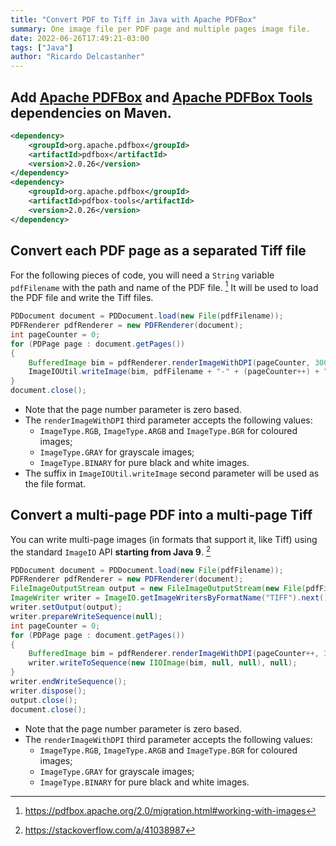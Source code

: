 ```yaml
---
title: "Convert PDF to Tiff in Java with Apache PDFBox"
summary: One image file per PDF page and multiple pages image file.
date: 2022-06-26T17:49:21-03:00
tags: ["Java"]
author: "Ricardo Delcastanher"
---
```


## Add [Apache PDFBox](https://mvnrepository.com/artifact/org.apache.pdfbox/pdfbox) and [Apache PDFBox Tools](https://mvnrepository.com/artifact/org.apache.pdfbox/pdfbox-tools) dependencies on Maven.

```XML
<dependency>
    <groupId>org.apache.pdfbox</groupId>
    <artifactId>pdfbox</artifactId>
    <version>2.0.26</version>
</dependency>
<dependency>
    <groupId>org.apache.pdfbox</groupId>
    <artifactId>pdfbox-tools</artifactId>
    <version>2.0.26</version>
</dependency>
```

## Convert each PDF page as a separated Tiff file

For the following pieces of code, you will need a `String` variable `pdfFilename` with the path and name of the PDF file. [^1] It will be used to load the PDF file and write the Tiff files.

[^1]: https://pdfbox.apache.org/2.0/migration.html#working-with-images

```Java
PDDocument document = PDDocument.load(new File(pdfFilename));
PDFRenderer pdfRenderer = new PDFRenderer(document);
int pageCounter = 0;
for (PDPage page : document.getPages())
{
    BufferedImage bim = pdfRenderer.renderImageWithDPI(pageCounter, 300, ImageType.RGB);
    ImageIOUtil.writeImage(bim, pdfFilename + "-" + (pageCounter++) + ".tiff", 300);
}
document.close();
```

-   Note that the page number parameter is zero based.
-   The `renderImageWithDPI` third parameter accepts the following values:
    -   `ImageType.RGB`, `ImageType.ARGB` and `ImageType.BGR` for coloured images;
    -   `ImageType.GRAY` for grayscale images;
    -   `ImageType.BINARY` for pure black and white images.
-   The suffix in `ImageIOUtil.writeImage` second parameter will be used as the file format.

## Convert a multi-page PDF into a multi-page Tiff

You can write multi-page images (in formats that support it, like Tiff) using the standard `ImageIO` API **starting from Java 9**. [^2]

[^2]: https://stackoverflow.com/a/41038987

```Java
PDDocument document = PDDocument.load(new File(pdfFilename));
PDFRenderer pdfRenderer = new PDFRenderer(document);
FileImageOutputStream output = new FileImageOutputStream(new File(pdfFilename + ".tiff"));
ImageWriter writer = ImageIO.getImageWritersByFormatName("TIFF").next();
writer.setOutput(output);
writer.prepareWriteSequence(null);
int pageCounter = 0;
for (PDPage page : document.getPages())
{
    BufferedImage bim = pdfRenderer.renderImageWithDPI(pageCounter++, 300, ImageType.RGB);
    writer.writeToSequence(new IIOImage(bim, null, null), null);
}
writer.endWriteSequence();
writer.dispose();
output.close();
document.close();
```

-   Note that the page number parameter is zero based.
-   The `renderImageWithDPI` third parameter accepts the following values:
    -   `ImageType.RGB`, `ImageType.ARGB` and `ImageType.BGR` for coloured images;
    -   `ImageType.GRAY` for grayscale images;
    -   `ImageType.BINARY` for pure black and white images.